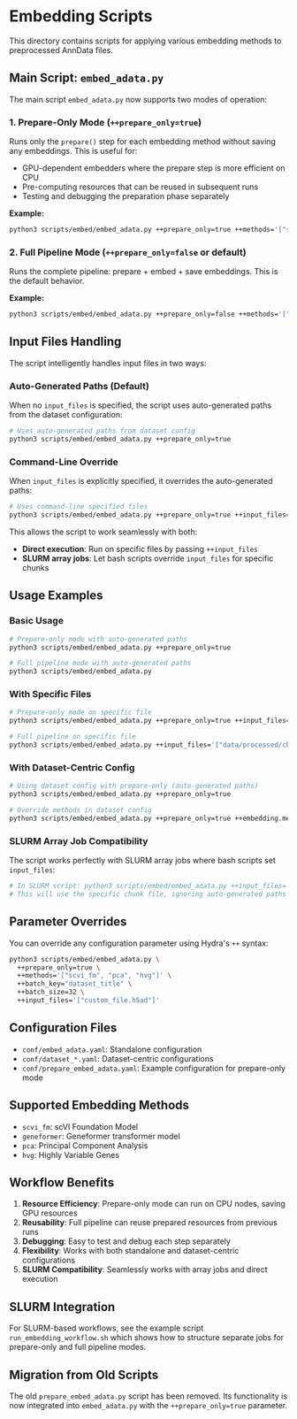 # Embedding Scripts

This directory contains scripts for applying various embedding methods to preprocessed AnnData files.

## Main Script: `embed_adata.py`

The main script `embed_adata.py` now supports two modes of operation:

### 1. Prepare-Only Mode (`++prepare_only=true`)

Runs only the `prepare()` step for each embedding method without saving any embeddings. This is useful for:

- GPU-dependent embedders where the prepare step is more efficient on CPU
- Pre-computing resources that can be reused in subsequent runs
- Testing and debugging the preparation phase separately

**Example:**

```bash
python3 scripts/embed/embed_adata.py ++prepare_only=true ++methods='["scvi_fm", "pca"]'
```

### 2. Full Pipeline Mode (`++prepare_only=false` or default)

Runs the complete pipeline: prepare + embed + save embeddings. This is the default behavior.

**Example:**

```bash
python3 scripts/embed/embed_adata.py ++prepare_only=false ++methods='["scvi_fm", "pca"]'
```

## Input Files Handling

The script intelligently handles input files in two ways:

### Auto-Generated Paths (Default)

When no `input_files` is specified, the script uses auto-generated paths from the dataset configuration:

```bash
# Uses auto-generated paths from dataset config
python3 scripts/embed/embed_adata.py ++prepare_only=true
```

### Command-Line Override

When `input_files` is explicitly specified, it overrides the auto-generated paths:

```bash
# Uses command-line specified files
python3 scripts/embed/embed_adata.py ++prepare_only=true ++input_files='["my_file.h5ad"]'
```

This allows the script to work seamlessly with both:

- **Direct execution**: Run on specific files by passing `++input_files`
- **SLURM array jobs**: Let bash scripts override `input_files` for specific chunks

## Usage Examples

### Basic Usage

```bash
# Prepare-only mode with auto-generated paths
python3 scripts/embed/embed_adata.py ++prepare_only=true

# Full pipeline mode with auto-generated paths
python3 scripts/embed/embed_adata.py
```

### With Specific Files

```bash
# Prepare-only mode on specific file
python3 scripts/embed/embed_adata.py ++prepare_only=true ++input_files='["data/processed/chunk_0.zarr"]'

# Full pipeline on specific file
python3 scripts/embed/embed_adata.py ++input_files='["data/processed/chunk_0.zarr"]'
```

### With Dataset-Centric Config

```bash
# Using dataset config with prepare-only (auto-generated paths)
python3 scripts/embed/embed_adata.py ++prepare_only=true

# Override methods in dataset config
python3 scripts/embed/embed_adata.py ++prepare_only=true ++embedding.methods='["scvi_fm", "pca"]'
```

### SLURM Array Job Compatibility

The script works perfectly with SLURM array jobs where bash scripts set `input_files`:

```bash
# In SLURM script: python3 scripts/embed/embed_adata.py ++input_files='["$this_file"]'
# This will use the specific chunk file, ignoring auto-generated paths
```

## Parameter Overrides

You can override any configuration parameter using Hydra's `++` syntax:

```bash
python3 scripts/embed/embed_adata.py \
  ++prepare_only=true \
  ++methods='["scvi_fm", "pca", "hvg"]' \
  ++batch_key="dataset_title" \
  ++batch_size=32 \
  ++input_files='["custom_file.h5ad"]'
```

## Configuration Files

- `conf/embed_adata.yaml`: Standalone configuration
- `conf/dataset_*.yaml`: Dataset-centric configurations
- `conf/prepare_embed_adata.yaml`: Example configuration for prepare-only mode

## Supported Embedding Methods

- `scvi_fm`: scVI Foundation Model
- `geneformer`: Geneformer transformer model
- `pca`: Principal Component Analysis
- `hvg`: Highly Variable Genes

## Workflow Benefits

1. **Resource Efficiency**: Prepare-only mode can run on CPU nodes, saving GPU resources
2. **Reusability**: Full pipeline can reuse prepared resources from previous runs
3. **Debugging**: Easy to test and debug each step separately
4. **Flexibility**: Works with both standalone and dataset-centric configurations
5. **SLURM Compatibility**: Seamlessly works with array jobs and direct execution

## SLURM Integration

For SLURM-based workflows, see the example script `run_embedding_workflow.sh` which shows how to structure separate jobs for prepare-only and full pipeline modes.

## Migration from Old Scripts

The old `prepare_embed_adata.py` script has been removed. Its functionality is now integrated into `embed_adata.py` with the `++prepare_only=true` parameter.
